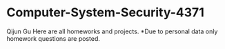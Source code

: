 # Computer-System-Security-4371
Qijun Gu 
Here are all homeworks and projects. 
*Due to personal data only homework questions are posted. 
